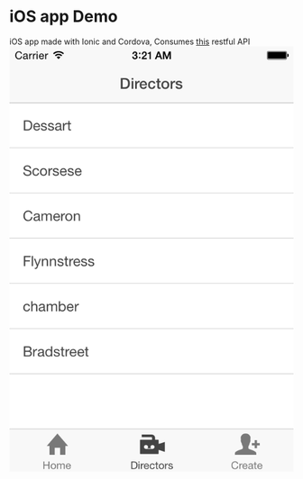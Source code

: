 iOS app Demo
====== 

iOS app made with Ionic and Cordova, Consumes <a href="https://github.com/abe4mvp/node-api">this</a> restful API
<br>
<img src="screenshot.png" alt="">
